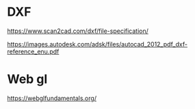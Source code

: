 # DXF
https://www.scan2cad.com/dxf/file-specification/

https://images.autodesk.com/adsk/files/autocad_2012_pdf_dxf-reference_enu.pdf

# Web gl
https://webglfundamentals.org/
